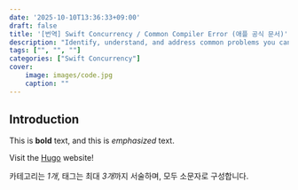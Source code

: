 ```yaml
---
date: '2025-10-10T13:36:33+09:00'
draft: false
title: '[번역] Swift Concurrency / Common Compiler Error (애플 공식 문서)'
description: "Identify, understand, and address common problems you can encounter while working with Swift concurrency."
tags: ["", "", ""]
categories: ["Swift Concurrency"]
cover:
    image: images/code.jpg
    caption: ""
---
```


## Introduction

This is **bold** text, and this is *emphasized* text.

Visit the [Hugo](https://gohugo.io) website!

카테고리는 *1개*, 태그는 최대 *3개*까지 서술하며, 모두 소문자로 구성합니다. 